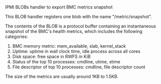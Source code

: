 IPMI BLOBs handler to export BMC metrics snapshot

This BLOB handler registers one blob with the name "/metric/snapshot".

The contents of the BLOB is a protocol buffer containing an instantaneous
snapshot of the BMC's health metrics, which includes the following categories:

1. BMC memory metric: mem_available, slab, kernel_stack
2. Uptime: uptime in wall clock time, idle process across all cores
3. Disk space: free space in RWFS in KiB
4. Status of the top 10 processes: cmdline, utime, stime
5. File descriptor of top 10 processes: cmdline, file descriptor count

The size of the metrics are usually around 1KB to 1.5KB.
